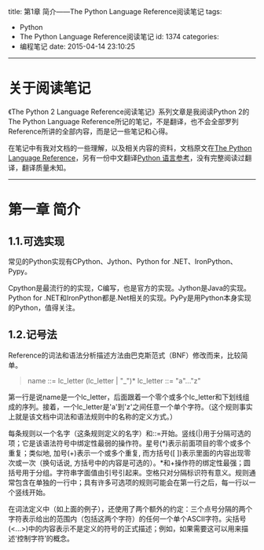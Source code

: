 title: 第1章 简介——The Python Language Reference阅读笔记
tags:
  - Python
  - The Python Language Reference阅读笔记
id: 1374
categories:
  - 编程笔记
date: 2015-04-14 23:10:25
---

# 关于阅读笔记

《The Python 2 Language Reference阅读笔记》系列文章是我阅读Python 2的The Python Language Reference所记的笔记，不是翻译，也不会全部罗列Reference所讲的全部内容，而是记一些笔记和心得。

在笔记中有我对文档的一些理解，以及相关内容的资料，文档原文在[The Python Language Reference](https://docs.python.org/2/reference/index.html)，另有一份中文翻译[Python 语言参考](http://python.usyiyi.cn/python_278/reference/index.html)，没有完整阅读过翻译，翻译质量未知。

* * *

# 第一章 简介

## 1.1.可选实现

常见的Python实现有CPython、Jython、Python for .NET、IronPython、Pypy。

Cpython是最流行的的实现，C编写，也是官方的实现。Jython是Java的实现。Python for .NET和IronPython都是.Net相关的实现。PyPy是用Python本身实现的Python，值得关注。

## 1.2.记号法

Reference的词法和语法分析描述方法由巴克斯范式（BNF）修改而来，比较简单。

> name      ::=  lc_letter (lc_letter | "_")*
>   lc_letter ::=  "a"..."z"

第一行是说name是一个lc_letter，后面跟着一个零个或多个lc_letter和下划线组成的序列。接着，一个lc_letter是'a'到'z'之间任意一个单个字符。（这个规则事实上就是该文档中词法和语法规则中的名称的定义方式。）

每条规则以一个名字（这条规则定义的名字）和::=开始。竖线(|)用于分隔可选的项；它是该语法符号中绑定性最弱的操作符。星号(&#42;)表示前面项目的零个或多个重复；类似地, 加号(+)表示一个或多个重复, 而方括号([ ])表示里面的内容出现零次或一次（换句话说, 方括号中的内容是可选的）。*和+操作符的绑定性最强；圆括号用于分组。字符串字面值由引号引起来。空格只对分隔标识符有意义。规则通常包含在单独的一行中；具有许多可选项的规则可能会在第一行之后，每一行以一个竖线开始。

在词法定义中（如上面的例子），还使用了两个额外的约定：三个点号分隔的两个字符表示给出的范围内（包括这两个字符）的任何一个单个ASCII字符。尖括号(&lt;...>)中的内容表示不是定义的符号的正式描述；例如，如果需要这可以用来描述‘控制字符’的概念。